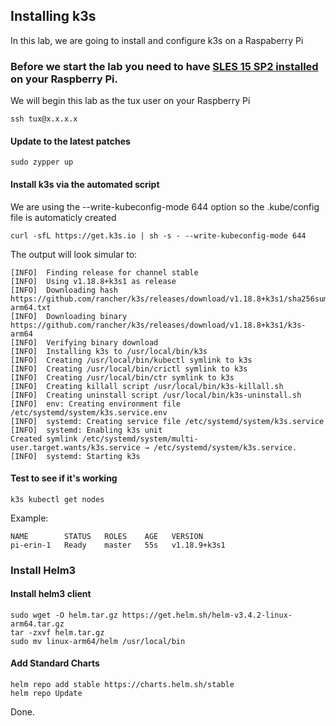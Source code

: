 ## Installing k3s

In this lab, we are going to install and configure k3s on a Raspaberry Pi

### Before we start the lab you need to have <a href="SLESonRPi.md">SLES 15 SP2 installed</a> on your Raspberry Pi.

We will begin this lab as the tux user on your Raspberry Pi

    ssh tux@x.x.x.x

#### Update to the latest patches
```
sudo zypper up
```
#### Install k3s via the automated script

We are using the --write-kubeconfig-mode 644 option so the .kube/config file is automaticly created
```
curl -sfL https://get.k3s.io | sh -s - --write-kubeconfig-mode 644
```
The output will look simular to:

```
[INFO]  Finding release for channel stable
[INFO]  Using v1.18.8+k3s1 as release
[INFO]  Downloading hash https://github.com/rancher/k3s/releases/download/v1.18.8+k3s1/sha256sum-arm64.txt
[INFO]  Downloading binary https://github.com/rancher/k3s/releases/download/v1.18.8+k3s1/k3s-arm64
[INFO]  Verifying binary download
[INFO]  Installing k3s to /usr/local/bin/k3s
[INFO]  Creating /usr/local/bin/kubectl symlink to k3s
[INFO]  Creating /usr/local/bin/crictl symlink to k3s
[INFO]  Creating /usr/local/bin/ctr symlink to k3s
[INFO]  Creating killall script /usr/local/bin/k3s-killall.sh
[INFO]  Creating uninstall script /usr/local/bin/k3s-uninstall.sh
[INFO]  env: Creating environment file /etc/systemd/system/k3s.service.env
[INFO]  systemd: Creating service file /etc/systemd/system/k3s.service
[INFO]  systemd: Enabling k3s unit
Created symlink /etc/systemd/system/multi-user.target.wants/k3s.service → /etc/systemd/system/k3s.service.
[INFO]  systemd: Starting k3s
```

#### Test to see if it's working
```
k3s kubectl get nodes
```
Example:

```
NAME        STATUS   ROLES    AGE   VERSION
pi-erin-1   Ready    master   55s   v1.18.9+k3s1
```

### Install Helm3

#### Install helm3 client
```
sudo wget -O helm.tar.gz https://get.helm.sh/helm-v3.4.2-linux-arm64.tar.gz
tar -zxvf helm.tar.gz
sudo mv linux-arm64/helm /usr/local/bin
```

#### Add Standard Charts
```
helm repo add stable https://charts.helm.sh/stable
helm repo Update
```


Done.
